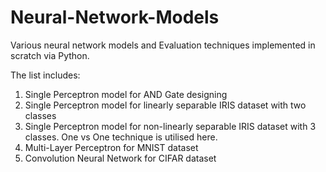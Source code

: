 # Neural-Network-Models
Various neural network models and Evaluation techniques implemented in scratch via Python.

The list includes:
1. Single Perceptron model for AND Gate designing
2. Single Perceptron model for linearly separable IRIS dataset with two classes
3. Single Perceptron model for non-linearly separable IRIS dataset with 3 classes. One vs One technique is utilised here.
4. Multi-Layer Perceptron for MNIST dataset
5. Convolution Neural Network for CIFAR dataset
